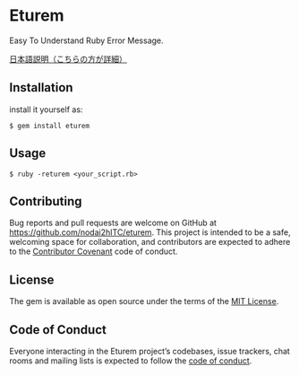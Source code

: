 # Eturem

Easy To Understand Ruby Error Message.

[日本語説明（こちらの方が詳細）](https://github.com/nodai2hITC/eturem/blob/master/README.ja.md)

## Installation

install it yourself as:

    $ gem install eturem

## Usage

    $ ruby -returem <your_script.rb>

## Contributing

Bug reports and pull requests are welcome on GitHub at https://github.com/nodai2hITC/eturem. This project is intended to be a safe, welcoming space for collaboration, and contributors are expected to adhere to the [Contributor Covenant](http://contributor-covenant.org) code of conduct.

## License

The gem is available as open source under the terms of the [MIT License](https://opensource.org/licenses/MIT).

## Code of Conduct

Everyone interacting in the Eturem project’s codebases, issue trackers, chat rooms and mailing lists is expected to follow the [code of conduct](https://github.com/nodai2hITC/eturem/blob/master/CODE_OF_CONDUCT.md).
